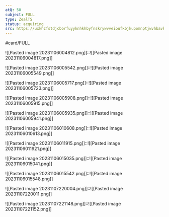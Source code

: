 ```yaml
---
atQ: 50
subject: FULL
type: ZealTS
status: acquiring
src: https://uxkhzfstdjcborfuyyknhkhbyfnskrywvveioufkbjkupomnptjwvhbavkysuhi.vercel.app/solution.html?testId=61daaf188bd490121af6b789&test_id=33
---
```

#card/FULL 

![[Pasted image 20231106004812.png]]::![[Pasted image 20231106004817.png]] <!--SR:!2024-01-29,33,290-->

![[Pasted image 20231106005542.png]]::![[Pasted image 20231106005549.png]] <!--SR:!2024-01-02,6,250-->

![[Pasted image 20231106005717.png]]::![[Pasted image 20231106005723.png]] <!--SR:!2023-11-14,3,199-->

 ![[Pasted image 20231106005908.png]]::![[Pasted image 20231106005915.png]] <!--SR:!2023-11-09,1,230-->

![[Pasted image 20231106005935.png]]::![[Pasted image 20231106005941.png]]



![[Pasted image 20231106010608.png]]::![[Pasted image 20231106010613.png]]

![[Pasted image 20231106011915.png]]::![[Pasted image 20231106011921.png]] <!--SR:!2023-11-14,3,199-->



![[Pasted image 20231106015035.png]]::![[Pasted image 20231106015041.png]] <!--SR:!2023-11-13,3,268-->

![[Pasted image 20231106015542.png]]::![[Pasted image 20231106015548.png]] <!--SR:!2023-11-13,2,179-->

![[Pasted image 20231107220004.png]]::![[Pasted image 20231107220011.png]]

![[Pasted image 20231107221148.png]]::![[Pasted image 20231107221152.png]] <!--SR:!2023-11-13,2,179-->

